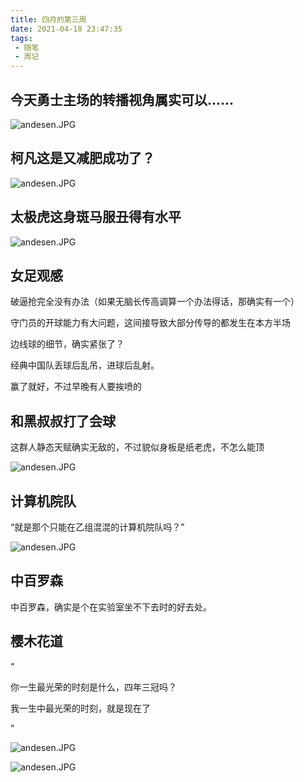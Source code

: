 ```yaml
---
title: 四月的第三周
date: 2021-04-18 23:47:35
tags:
 - 随笔
 - 周记
---
```

## 今天勇士主场的转播视角属实可以……

![andesen.JPG](/images/四月的第三周/勇士主场.PNG)

## 柯凡这是又减肥成功了？

![andesen.JPG](/images/四月的第三周/柯凡减肥.PNG)

## 太极虎这身斑马服丑得有水平

![andesen.JPG](/images/四月的第三周/斑马.PNG)

## 女足观感

破逼抢完全没有办法（如果无脑长传高调算一个办法得话，那确实有一个）

守门员的开球能力有大问题，这间接导致大部分传导的都发生在本方半场

边线球的细节，确实紧张了？

经典中国队丢球后乱吊，进球后乱射。

赢了就好，不过早晚有人要挨喷的

## 和黑叔叔打了会球

这群人静态天赋确实无敌的，不过貌似身板是纸老虎，不怎么能顶

![andesen.JPG](/images/四月的第三周/黑叔叔打球.JPG?70)

## 计算机院队

“就是那个只能在乙组混混的计算机院队吗？”

![andesen.JPG](/images/四月的第三周/篮球.JPG?70)

## 中百罗森

中百罗森，确实是个在实验室坐不下去时的好去处。


## 樱木花道
“

你一生最光荣的时刻是什么，四年三冠吗？

我一生中最光荣的时刻，就是现在了

”

![andesen.JPG](/images/四月的第三周/安德森.JPG)

![andesen.JPG](/images/四月的第三周/安德森2.JPG)